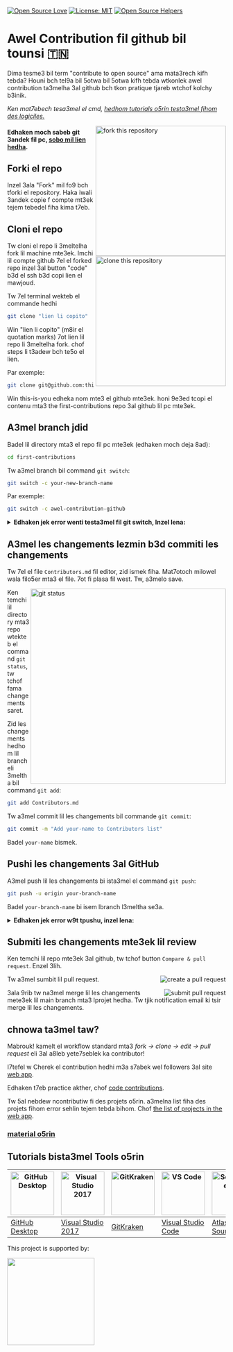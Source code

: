 [![Open Source Love](https://badges.frapsoft.com/os/v1/open-source.svg?v=103)](https://github.com/ellerbrock/open-source-badges/)
[![License: MIT](https://img.shields.io/badge/License-MIT-green.svg)](https://opensource.org/licenses/MIT)
[![Open Source Helpers](https://www.codetriage.com/roshanjossey/first-contributions/badges/users.svg)](https://www.codetriage.com/roshanjossey/first-contributions)

# Awel Contribution fil github bil tounsi 🇹🇳

Dima tesme3 bil term "contribute to open source" ama mata3rech kifh tebda? Houni bch tel9a bil 5otwa bil 5otwa kifh tebda wtkonlek 
awel contribution ta3melha 3al github bch tkon pratique tjareb wtchof kolchy b3inik.

_Ken mat7ebech tesa3mel el cmd, [hedhom tutorials o5rin testa3mel fihom des logiciles.](#tutorials-using-other-tools)_

<img align="right" width="300" src="https://firstcontributions.github.io/assets/Readme/fork.png" alt="fork this repository" />

#### Edhaken moch sabeb git 3andek fil pc, [sobo mil lien hedha](https://docs.github.com/en/get-started/quickstart/set-up-git).

## Forki el repo

Inzel 3ala "Fork" mil fo9 bch tforki el repository.
Haka iwali 3andek copie f compte mt3ek tejem tebedel fiha kima t7eb.

## Cloni el repo

<img align="right" width="300" src="https://firstcontributions.github.io/assets/Readme/clone.png" alt="clone this repository" />

Tw cloni el repo li 3meltelha fork lil machine mte3ek. Imchi lil compte github 7el el forked repo inzel 3al button "code" b3d el ssh b3d copi lien el mawjoud.

Tw 7el terminal wekteb el commande hedhi 

```bash
git clone "lien li copito"
```
Win "lien li copito" (m8ir el quotation marks) 7ot lien lil repo li 3meltelha fork. chof steps li t3adew bch te5o el lien.

Par exemple: 
```bash
git clone git@github.com:this-is-you/first-contributions.git
```

Win this-is-you edheka nom mte3 el github mte3ek. honi 9e3ed tcopi el contenu mta3 the first-contributions repo 3al github lil pc mte3ek.

## A3mel branch jdid
Badel lil directory mta3 el repo fil pc mte3ek (edhaken moch deja 8ad):

```bash
cd first-contributions
```

Tw a3mel branch bil command `git switch`:

```bash
git switch -c your-new-branch-name
```

Par exemple:

```bash
git switch -c awel-contribution-github
```

<details>
<summary> <strong>Edhaken jek error wenti testa3mel fil git switch, Inzel lena:</strong> </summary>

Edhaken lerror "Git: `switch` is not a git command. See `git –help`" dhohret, yomken 5tr testa3mel fi version 9dima mta3 git.

Fil 7ala hedhi, jareb ista3mel `git checkout`:

```bash
git checkout -b your-new-branch-name
```

</details>


## A3mel les changements lezmin b3d commiti les changements

Tw 7el el file `Contributors.md` fil editor, zid ismek fiha. Mat7otoch milowel wala filo5er mta3 el file. 7ot fi plasa fil west. Tw, a3melo save.

<img align="right" width="450" src="https://firstcontributions.github.io/assets/Readme/git-status.png" alt="git status" />

Ken temchi lil directory mta3 repo wtekteb el command `git status`, tw tchof fama changements saret.

Zid les changements hedhom lil branch eli 3meltha bil command `git add`:

```bash
git add Contributors.md
```
Tw a3mel commit lil les changements bil commande `git commit`:

```bash
git commit -m "Add your-name to Contributors list"
```
Badel `your-name` bismek.

## Pushi les changements 3al GitHub

A3mel push lil les changements bi ista3mel el command `git push`:

```bash
git push -u origin your-branch-name
```

Badel `your-branch-name` bi isem lbranch l3meltha se3a.

<details>
<summary> <strong>Edhaken jek error w9t tpushu, inzel lena:</strong> </summary>

- ### Authentication Error
     <pre>remote: Support for password authentication was removed on August 13, 2021. Please use a personal access token instead.
  remote: Please see https://github.blog/2020-12-15-token-authentication-requirements-for-git-operations/ for more information.
  fatal: Authentication failed for 'https://github.com/<your-username>/first-contributions.git/'</pre>
  imchi el [GitHub's tutorial](https://docs.github.com/en/authentication/connecting-to-github-with-ssh/adding-a-new-ssh-key-to-your-github-account) kifh tgeneri wtconfiguri SSH key el compte mte3ek.

  Zeda, tejem t5adem 'git remote -v' bch tchof remote address mte3ek.
  
  Edhaken dhohretlek 7aja haka:
  <pre>origin	https://github.com/your-username/your_repo.git (fetch)
  origin	https://github.com/your-username/your_repo.git (push)</pre>
  
  bedelha bil command hedhi:
  ```bash
  git remote set-url origin git@github.com:your-username/your_repo.git
  ```
  Sinon bch yo93ed ijik el error mta3 el username wel password wel get authentication.
</details>

## Submiti les changements mte3ek lil review

Ken temchi lil repo mte3ek 3al github, tw  tchof button `Compare & pull request`. Enzel 3lih.

<img style="float: right;" src="https://firstcontributions.github.io/assets/Readme/compare-and-pull.png" alt="create a pull request" />

Tw a3mel sumbit lil pull request.

<img style="float: right;" src="https://firstcontributions.github.io/assets/Readme/submit-pull-request.png" alt="submit pull request" />

3ala 9rib tw na3mel merge lil les changements mete3ek lil main branch mta3 lprojet hedha. Tw tjik notification email ki tsir merge lil les changements.

## chnowa ta3mel taw?

Mabrouk! kamelt el workflow standard mta3 _fork -> clone -> edit -> pull request_ eli 3al a8leb yete7seblek ka contributor!

I7tefel w Cherek el contribution hedhi m3a s7abek wel followers 3al site [web app](https://firstcontributions.github.io/#social-share).

Edhaken t7eb practice akther, chof [code contributions](https://github.com/roshanjossey/code-contributions).

Tw 5al nebdew ncontributiw fi des projets o5rin. a3melna list fiha des projets fihom error sehlin tejem tebda bihom. Chof [the list of projects in the web app](https://firstcontributions.github.io/#project-list).

### [material o5rin](docs/additional-material/git_workflow_scenarios/additional-material.md)

## Tutorials bista3mel Tools o5rin

| <a href="docs/gui-tool-tutorials/github-desktop-tutorial.md"><img alt="GitHub Desktop" src="https://desktop.github.com/images/desktop-icon.svg" width="100"></a> | <a href="docs/gui-tool-tutorials/github-windows-vs2017-tutorial.md"><img alt="Visual Studio 2017" src="https://upload.wikimedia.org/wikipedia/commons/c/cd/Visual_Studio_2017_Logo.svg" width="100"></a> | <a href="docs/gui-tool-tutorials/gitkraken-tutorial.md"><img alt="GitKraken" src="https://firstcontributions.github.io/assets/gui-tool-tutorials/gitkraken-tutorial/gk-icon.png" width="100"></a> | <a href="docs/gui-tool-tutorials/github-windows-vs-code-tutorial.md"><img alt="VS Code" src="https://upload.wikimedia.org/wikipedia/commons/1/1c/Visual_Studio_Code_1.35_icon.png" width=100></a> | <a href="docs/gui-tool-tutorials/sourcetree-macos-tutorial.md"><img alt="Sourcetree App" src="https://wac-cdn.atlassian.com/dam/jcr:81b15cde-be2e-4f4a-8af7-9436f4a1b431/Sourcetree-icon-blue.svg" width=100></a> | <a href="docs/gui-tool-tutorials/github-windows-intellij-tutorial.md"><img alt="IntelliJ IDEA" src="https://upload.wikimedia.org/wikipedia/commons/thumb/9/9c/IntelliJ_IDEA_Icon.svg/512px-IntelliJ_IDEA_Icon.svg.png" width=100></a> |
| ----------------------------------------------------------------------------------------------------------------------------------------------------------- | --------------------------------------------------------------------------------------------------------------------------------------------------------------------------------------------------- | -------------------------------------------------------------------------------------------------------------------------------------------------------------------------------------------- | -------------------------------------------------------------------------------------------------------------------------------------------------------------------------------------------- | ------------------------------------------------------------------------------------------------------------------------------------------------------------------------------------------------------------ | -------------------------------------------------------------------------------------------------------------------------------------------------------------------------------------------------------------------------------- |
| [GitHub Desktop](docs/gui-tool-tutorials/github-desktop-tutorial.md)                                                                                             | [Visual Studio 2017](docs/gui-tool-tutorials/github-windows-vs2017-tutorial.md)                                                                                                                          | [GitKraken](docs/gui-tool-tutorials/gitkraken-tutorial.md)                                                                                                                                        | [Visual Studio Code](docs/gui-tool-tutorials/github-windows-vs-code-tutorial.md)                                                                                                                  | [Atlassian Sourcetree](docs/gui-tool-tutorials/sourcetree-macos-tutorial.md)                                                                                                                                      | [IntelliJ IDEA](docs/gui-tool-tutorials/github-windows-intellij-tutorial.md)                                                                                                                                                          |

<p>This project is supported by:</p>
<p>
  <a href="https://www.digitalocean.com/">
    <img src="https://opensource.nyc3.cdn.digitaloceanspaces.com/attribution/assets/SVG/DO_Logo_horizontal_blue.svg" width="201px">
  </a>
</p>